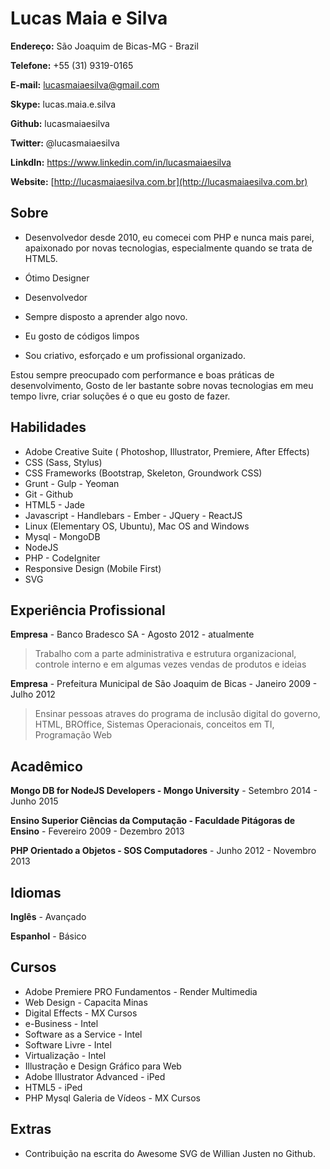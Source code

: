 # Lucas Maia e Silva

**Endereço:** São Joaquim de Bicas-MG - Brazil

**Telefone:** +55 (31) 9319-0165

**E-mail:** lucasmaiaesilva@gmail.com

**Skype:** lucas.maia.e.silva

**Github:** lucasmaiaesilva

**Twitter:** @lucasmaiaesilva

**LinkdIn:** https://www.linkedin.com/in/lucasmaiaesilva

**Website:** [http://lucasmaiaesilva.com.br](http://lucasmaiaesilva.com.br)

## Sobre

* Desenvolvedor desde 2010, eu comecei com PHP e nunca mais parei, apaixonado por novas tecnologias, especialmente quando se trata de HTML5.

* Ótimo Designer
* Desenvolvedor
* Sempre disposto a aprender algo novo.
* Eu gosto de códigos limpos
* Sou criativo, esforçado e um profissional organizado.

Estou sempre preocupado com performance e boas práticas de desenvolvimento, Gosto de ler bastante sobre novas tecnologias em meu tempo livre, criar soluções é o que eu gosto de fazer.


## Habilidades

* Adobe Creative Suite ( Photoshop, Illustrator, Premiere, After Effects)
* CSS (Sass, Stylus)
* CSS Frameworks (Bootstrap, Skeleton, Groundwork CSS)
* Grunt - Gulp - Yeoman
* Git - Github
* HTML5 - Jade
* Javascript - Handlebars - Ember - JQuery - ReactJS
* Linux (Elementary OS, Ubuntu), Mac OS and Windows
* Mysql - MongoDB
* NodeJS
* PHP - CodeIgniter
* Responsive Design (Mobile First)
* SVG

## Experiência Profissional

**Empresa** - Banco Bradesco SA - Agosto 2012 - atualmente

> Trabalho com a parte administrativa e estrutura organizacional, controle interno e em algumas vezes vendas de produtos e ideias

**Empresa** - Prefeitura Municipal de São Joaquim de Bicas - Janeiro 2009 - Julho 2012

> Ensinar pessoas atraves do programa de inclusão digital do governo, HTML, BROffice, Sistemas Operacionais, conceitos em TI, Programação Web

## Acadêmico

**Mongo DB for NodeJS Developers - Mongo University** - Setembro 2014 - Junho 2015

**Ensino Superior Ciências da Computação - Faculdade Pitágoras de Ensino** - Fevereiro 2009 - Dezembro 2013

**PHP Orientado a Objetos - SOS Computadores** - Junho 2012 - Novembro 2013

## Idiomas

**Inglês** - Avançado

**Espanhol** - Básico

## Cursos

* Adobe Premiere PRO Fundamentos - Render Multimedia
* Web Design - Capacita Minas
* Digital Effects - MX Cursos
* e-Business - Intel
* Software as a Service - Intel
* Software Livre - Intel
* Virtualização - Intel
* Illustração e Design Gráfico para Web
* Adobe Illustrator Advanced - iPed
* HTML5 - iPed
* PHP Mysql Galeria de Vídeos - MX Cursos

## Extras

* Contribuição na escrita do Awesome SVG de Willian Justen no Github.







